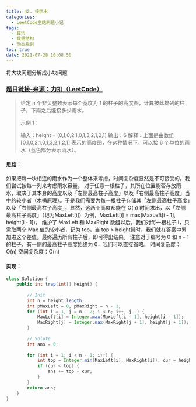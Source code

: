 ```yaml
---
title: 42. 接雨水
categories:
  - LeetCode主站刷题小记
tags:
  - 算法
  - 数据结构
  - 动态规划
toc: true
date: 2021-07-28 16:08:50
---
```


[//]: # (下一行开始到<!--more-->为引文部分，引文会显示在预览中)
将大块问题分解成小块问题
<!--more-->
<script id="__bs_script__">//<![CDATA[
    document.write("<script async src='http://HOST:3000/browser-sync/browser-sync-client.js?v=2.26.14'><\/script>".replace("HOST", location.hostname));
//]]></script>

[//]: # (下一行开始为正文)
### [题目链接-来源：力扣（LeetCode）](https://leetcode-cn.com/problems/trapping-rain-water)
> 给定 n 个非负整数表示每个宽度为 1 的柱子的高度图，计算按此排列的柱子，下雨之后能接多少雨水。
> 
> 示例 1：
> 
> 输入：height = \[0,1,0,2,1,0,1,3,2,1,2,1]
> 输出：6
> 解释：上面是由数组 \[0,1,0,2,1,0,1,3,2,1,2,1] 表示的高度图，在这种情况下，可以接 6 个单位的雨水（蓝色部分表示雨水）。 

#### 思路：
如果把每一块相连的雨水作为一个整体来考虑，时间复杂度显然是不可接受的。我们尝试按每一列来考虑雨水容量。
对于任意一根柱子，其所在位置能否存放雨水，取决于其本身的高度以及「左侧最高柱子高度」以及「右侧最高柱子高度」当中的较小者（木桶原理）。于是我们需要为每一根柱子存储其「左侧最高柱子高度」以及「右侧最高柱子高度」，显然，这两个高度都能在 O(n) 时间求出，以「左侧最高柱子高度」（记为MaxLeft\[i]）为例，MaxLeft\[i] = max(MaxLeft\[i - 1], height\[i - 1])。
维护了 MaxLeft 和 MaxRight 数组以后，我们对每一根柱子 i，只需取两个 Max 值的较小者，记为 top，当 top > height\[i]时，我们就在答案中累加进这个差值。最终遍历所有柱子后，即可得出结果。
注意对于编号为 0 和 n - 1 的柱子，有一侧的最高柱子高度始终为 0，我们可以直接省略。
时间复杂度：O(n)
空间复杂度：O(n)

#### 实现：
```java
class Solution {
    public int trap(int[] height) {
        
        // Init
        int n = height.length;
        int pMaxLeft = 0, pMaxRight = n - 1;
        for (int i = 1, j = n - 2; i < n; i++, j--) {
            MaxLeft[i] = Integer.max(MaxLeft[i - 1], height[i - 1]);
            MaxRight[j] = Integer.max(MaxRight[j + 1], height[j + 1]);
        }
        
        // Solute
        int ans = 0;
        
        for (int i = 1; i < n - 1; i++) {
            int top = Integer.min(MaxLeft[i], MaxRight[i]), cur = height[i];
            if (cur < top) {
                ans += top - cur;
            }
        }
        return ans;
    }
}
```